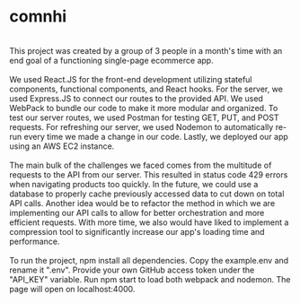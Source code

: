 # comnhi
<br>This project was created by a group of 3 people in a month's time with an end goal of a functioning single-page ecommerce app.
<br>
<br>We used React.JS for the front-end development utilizing stateful components, functional components, and React hooks. For the server, we used Express.JS to connect our routes to the provided API. We used WebPack to bundle our code to make it more modular and organized. To test our server routes, we used Postman for testing GET, PUT, and POST requests. For refreshing our server, we used Nodemon to automatically re-run every time we made a change in our code. Lastly, we deployed our app using an AWS EC2 instance.
<br>
<br>The main bulk of the challenges we faced comes from the multitude of requests to the API from our server. This resulted in status code 429 errors when navigating products too quickly. In the future, we could use a database to properly cache previously accessed data to cut down on total API calls. Another idea would be to refactor the method in which we are implementing our API calls to allow for better orchestration and more efficient requests. With more time, we also would have liked to implement a compression tool to significantly increase our app's loading time and performance.
<br>
<br>To run the project, npm install all dependencies. Copy the example.env and rename it ".env". Provide your own GitHub access token under the "API_KEY" variable. Run npm start to load both webpack and nodemon. The page will open on localhost:4000. 
